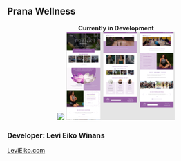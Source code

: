 ## Prana Wellness
<div align="center">
<strong>Currently in Development</strong><Br />
<img src="mobile-prana-preview.gif"> 
<img height="50%" width="50%" src="wireframe.png">
</div>
<!-- <div size="50%"> -->
<!-- </div> -->

### Developer: Levi Eiko Winans
[LeviEiko.com](http://LeviEiko.com)
